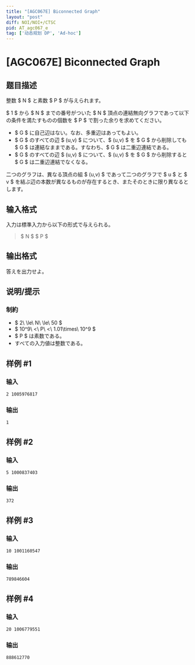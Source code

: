 ```yaml
---
title: "[AGC067E] Biconnected Graph"
layout: "post"
diff: NOI/NOI+/CTSC
pid: AT_agc067_e
tag: ['动态规划 DP', 'Ad-hoc']
---
```


# [AGC067E] Biconnected Graph

## 题目描述

[problemUrl]: https://atcoder.jp/contests/agc067/tasks/agc067_e

整数 $ N $ と素数 $ P $ が与えられます。

$ 1 $ から $ N $ までの番号がついた $ N $ 頂点の連結無向グラフであって以下の条件を満たすものの個数を $ P $ で割った余りを求めてください。

- $ G $ に自己辺はない。なお、多重辺はあってもよい。
- $ G $ のすべての辺 $ (u,v) $ について、$ (u,v) $ を $ G $ から削除しても $ G $ は連結なままである。すなわち、$ G $ は二重辺連結である。
- $ G $ のすべての辺 $ (u,v) $ について、$ (u,v) $ を $ G $ から削除すると $ G $ は二重辺連結でなくなる。

二つのグラフは、異なる頂点の組 $ (u,v) $ であって二つのグラフで $ u $ と $ v $ を結ぶ辺の本数が異なるものが存在するとき、またそのときに限り異なるとします。

## 输入格式

入力は標準入力から以下の形式で与えられる。

> $ N $ $ P $

## 输出格式

答えを出力せよ。

## 说明/提示

### 制約

- $ 2\ \le\ N\ \le\ 50 $
- $ 10^9\ <\ P\ <\ 1.01\times\ 10^9 $
- $ P $ は素数である。
- すべての入力値は整数である。

## 样例 #1

### 输入

```
2 1005976817
```

### 输出

```
1
```

## 样例 #2

### 输入

```
5 1000837403
```

### 输出

```
372
```

## 样例 #3

### 输入

```
10 1001160547
```

### 输出

```
789846604
```

## 样例 #4

### 输入

```
20 1006779551
```

### 输出

```
888612770
```

